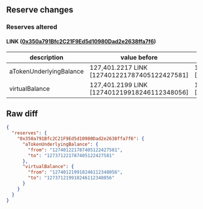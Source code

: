 ## Reserve changes

### Reserves altered

#### LINK ([0x350a791Bfc2C21F9Ed5d10980Dad2e2638ffa7f6](https://optimistic.etherscan.io/address/0x350a791Bfc2C21F9Ed5d10980Dad2e2638ffa7f6))

| description | value before | value after |
| --- | --- | --- |
| aTokenUnderlyingBalance | 127,401.2217 LINK [127401221787405122427581] | 127,371.2217 LINK [127371221787405122427581] |
| virtualBalance | 127,401.2199 LINK [127401219918246112348056] | 127,371.2199 LINK [127371219918246112348056] |


## Raw diff

```json
{
  "reserves": {
    "0x350a791Bfc2C21F9Ed5d10980Dad2e2638ffa7f6": {
      "aTokenUnderlyingBalance": {
        "from": "127401221787405122427581",
        "to": "127371221787405122427581"
      },
      "virtualBalance": {
        "from": "127401219918246112348056",
        "to": "127371219918246112348056"
      }
    }
  }
}
```